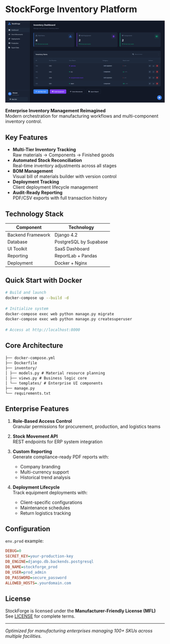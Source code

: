 # StockForge Inventory Platform

![StockForge Dashboard](screenshots/dashboard.png)

**Enterprise Inventory Management Reimagined**  
Modern orchestration for manufacturing workflows and multi-component inventory control.

## Key Features

- **Multi-Tier Inventory Tracking**  
  Raw materials → Components → Finished goods
- **Automated Stock Reconciliation**  
  Real-time inventory adjustments across all stages
- **BOM Management**  
  Visual bill of materials builder with version control
- **Deployment Tracking**  
  Client deployment lifecycle management
- **Audit-Ready Reporting**  
  PDF/CSV exports with full transaction history

## Technology Stack

| Component               | Technology             |
|-------------------------|------------------------|
| Backend Framework       | Django 4.2             |
| Database                | PostgreSQL by Supabase |
| UI Toolkit              | SaaS Dashboard         |
| Reporting               | ReportLab + Pandas     |
| Deployment              | Docker + Nginx         |

## Quick Start with Docker

```bash
# Build and launch
docker-compose up --build -d

# Initialize system
docker-compose exec web python manage.py migrate
docker-compose exec web python manage.py createsuperuser

# Access at http://localhost:8000
```

## Core Architecture
```
├── docker-compose.yml
├── Dockerfile
├── inventory/
│ ├── models.py # Material resource planning
│ ├── views.py # Business logic core
│ └── templates/ # Enterprise UI components
├── manage.py
└── requirements.txt
```


## Enterprise Features

1. **Role-Based Access Control**  
   Granular permissions for procurement, production, and logistics teams

2. **Stock Movement API**  
   REST endpoints for ERP system integration

3. **Custom Reporting**  
   Generate compliance-ready PDF reports with:  
   - Company branding  
   - Multi-currency support  
   - Historical trend analysis

4. **Deployment Lifecycle**  
   Track equipment deployments with:  
   - Client-specific configurations  
   - Maintenance schedules  
   - Return logistics tracking

## Configuration

`env.prod` example:
```ini
DEBUG=0
SECRET_KEY=your-production-key
DB_ENGINE=django.db.backends.postgresql
DB_NAME=stockforge_prod
DB_USER=prod_admin
DB_PASSWORD=secure_password
ALLOWED_HOSTS=.yourdomain.com
```

## License

StockForge is licensed under the **Manufacturer-Friendly License (MFL)**  
See [LICENSE](LICENSE) for complete terms.

---

*Optimized for manufacturing enterprises managing 100+ SKUs across multiple facilities.*
